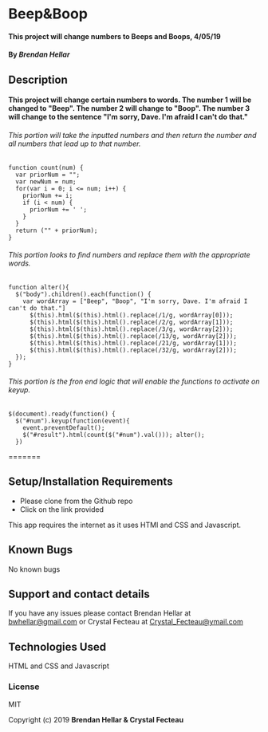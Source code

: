 # Beep&Boop

#### This project will change numbers to Beeps and Boops, 4/05/19


#### By _**Brendan Hellar**_

## Description


#### This project will change certain numbers to words.  The number 1 will be changed to "Beep".  The number 2 will change to "Boop". The number 3 will change to the sentence "I'm sorry, Dave. I'm afraid I can't do that."

###### This portion will take the inputted numbers and then return the number and all numbers that lead up to that number.
```
function count(num) {
  var priorNum = "";
  var newNum = num;
  for(var i = 0; i <= num; i++) {
    priorNum += i;
    if (i < num) {
      priorNum += ' ';
    }
  }
  return ("" + priorNum);
}
```
###### This portion looks to find numbers and replace them with the appropriate words.
```
function alter(){
  $("body").children().each(function() {
    var wordArray = ["Beep", "Boop", "I'm sorry, Dave. I'm afraid I can't do that."]
      $(this).html($(this).html().replace(/1/g, wordArray[0]));
      $(this).html($(this).html().replace(/2/g, wordArray[1]));
      $(this).html($(this).html().replace(/3/g, wordArray[2]));
      $(this).html($(this).html().replace(/13/g, wordArray[2]));
      $(this).html($(this).html().replace(/21/g, wordArray[1]));
      $(this).html($(this).html().replace(/32/g, wordArray[2]));
  });
}
```
###### This portion is the fron end logic that will enable the functions to activate on keyup.
```
$(document).ready(function() {
  $("#num").keyup(function(event){
    event.preventDefault();
    $("#result").html(count($("#num").val())); alter();
  })
```
=======

## Setup/Installation Requirements

-   Please clone from the Github repo
-   Click on the link provided

This app requires the internet as it uses HTMl and CSS and Javascript.

## Known Bugs

No known bugs

## Support and contact details

If you have any issues please contact Brendan Hellar at bwhellar@gmail.com or Crystal Fecteau at Crystal_Fecteau@ymail.com

## Technologies Used

HTML and CSS and Javascript

### License

MIT

Copyright (c) 2019 **Brendan Hellar & Crystal Fecteau**

